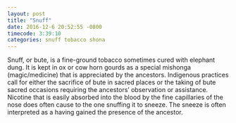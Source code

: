 ```yaml
---
layout: post
title: "Snuff"
date: 2016-12-6 20:52:55 -0800
timecode: 3:39:10
categories: snuff tobacco shona
---
```

Snuff, or bute, is a fine-ground tobacco sometimes cured with elephant dung. It is kept in ox or cow horn gourds as a special mishonga (magic/medicine) that is appreciated by the ancestors. Indigenous practices call for either the sacrifice of bute in sacred places or the taking of bute sacred occasions requiring the ancestors’ observation or assistance. Nicotine that is easily absorbed into the blood by the fine capillaries of the nose does often cause to the one snuffing it to sneeze. The sneeze is often interpreted as a having gained the presence of the ancestor.
